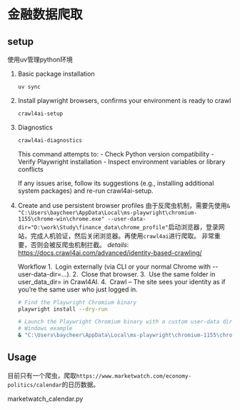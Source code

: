# 金融数据爬取

## setup

使用uv管理python环境

1. Basic package installation

    ```bash
    uv sync
    ```

2. Install playwright browsers, confirms your environment is ready to crawl

    ```bash
    crawl4ai-setup
    ```

3. Diagnostics

    ```bash
    crawl4ai-diagnostics
    ```

    This command attempts to: - Check Python version compatibility - Verify Playwright installation - Inspect environment variables or library conflicts

    If any issues arise, follow its suggestions (e.g., installing additional system packages) and re-run crawl4ai-setup.

4. Create and use persistent browser profiles
    由于反爬虫机制，需要先使用`& "C:\Users\baycheer\AppData\Local\ms-playwright\chromium-1155\chrome-win\chrome.exe" --user-data-dir="D:\work\Study\finance_data\chrome_profile"`启动浏览器，登录网站，完成人机验证，然后关闭浏览器。再使用`crawl4ai`进行爬取。
    非常重要，否则会被反爬虫机制拦截。
    *details*: <https://docs.crawl4ai.com/advanced/identity-based-crawling/>

    Workflow
    1. Login externally (via CLI or your normal Chrome with --user-data-dir=...).
    2. Close that browser.
    3. Use the same folder in user_data_dir= in Crawl4AI.
    4. Crawl – The site sees your identity as if you’re the same user who just logged in.

    ```bash
    # Find the Playwright Chromium binary
    playwright install --dry-run

    # Launch the Playwright Chromium binary with a custom user-data directory
    # Windows example
    & "C:\Users\baycheer\AppData\Local\ms-playwright\chromium-1155\chrome-win\chrome.exe" --user-data-dir="D:\work\Study\finance_data\chrome_profile"
    ```

## Usage

目前只有一个爬虫，爬取`https://www.marketwatch.com/economy-politics/calendar`的日历数据。

marketwatch_calendar.py
